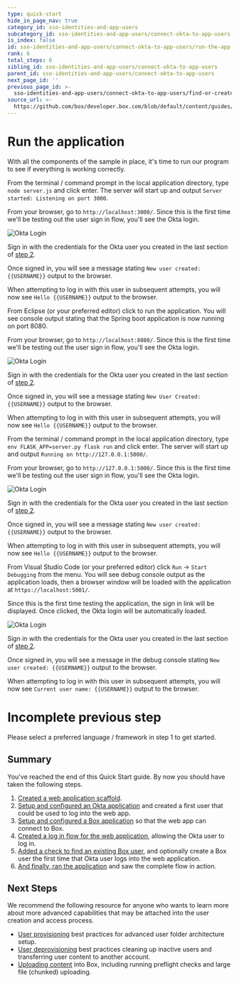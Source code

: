 ```yaml
---
type: quick-start
hide_in_page_nav: true
category_id: sso-identities-and-app-users
subcategory_id: sso-identities-and-app-users/connect-okta-to-app-users
is_index: false
id: sso-identities-and-app-users/connect-okta-to-app-users/run-the-app
rank: 6
total_steps: 6
sibling_id: sso-identities-and-app-users/connect-okta-to-app-users
parent_id: sso-identities-and-app-users/connect-okta-to-app-users
next_page_id: ''
previous_page_id: >-
  sso-identities-and-app-users/connect-okta-to-app-users/find-or-create-box-users
source_url: >-
  https://github.com/box/developer.box.com/blob/default/content/guides/sso-identities-and-app-users/connect-okta-to-app-users/6-run-the-app.md
---
```

# Run the application

With all the components of the sample in place, it's time to run our program to
see if everything is working correctly.

<Choice option='programming.platform' value='node' color='none'>

From the terminal / command prompt in the local application directory, type
`node server.js` and click enter. The server will start up and output
`Server started: Listening on port 3000`.

From your browser, go to `http://localhost:3000/`. Since this is the first time
we'll be testing out the user sign in flow, you'll see the Okta login.

<ImageFrame noborder center shadow>

![Okta Login](./img/okta-qs-step6-login.png)

</ImageFrame>

Sign in with the credentials for the Okta user you created in the last section
of [step 2](g://sso-identities-and-app-users/connect-okta-to-app-users/configure-okta/).

Once signed in, you will see a message stating
`New user created: {{USERNAME}}` output to the browser.

When attempting to log in with this user in subsequent attempts, you
will now see `Hello {{USERNAME}}` output to the browser.

</Choice>

<Choice option='programming.platform' value='java' color='none'>

From Eclipse (or your preferred editor) click to run the application. You will
see console output stating that the Spring boot application is now running on
port 8080.

From your browser, go to `http://localhost:8080/`. Since this is the first time
we'll be testing out the user sign in flow, you'll see the Okta login.

<ImageFrame noborder center shadow>

![Okta Login](./img/okta-qs-step6-login.png)

</ImageFrame>

Sign in with the credentials for the Okta user you created in the last section
of [step 2](g://sso-identities-and-app-users/connect-okta-to-app-users/configure-okta/).

Once signed in, you will see a message stating `New User Created: {{USERNAME}}`
output to the browser.

When attempting to log in with this user in subsequent attempts, you
will now see `Hello {{USERNAME}}` output to the browser.

</Choice>

<Choice option='programming.platform' value='python' color='none'>

From the terminal / command prompt in the local application directory, type
`env FLASK_APP=server.py flask run` and click enter. The server will start up
and output `Running on http://127.0.0.1:5000/`.

From your browser, go to `http://127.0.0.1:5000/`. Since this is the first time
we'll be testing out the user sign in flow, you'll see the Okta login.

<ImageFrame noborder center shadow>

![Okta Login](./img/okta-qs-step6-login.png)

</ImageFrame>

Sign in with the credentials for the Okta user you created in the last section
of [step 2](g://sso-identities-and-app-users/connect-okta-to-app-users/configure-okta/).

Once signed in, you will see a message stating
`New user created: {{USERNAME}}` output to the browser.

When attempting to log in with this user in subsequent attempts, you
will now see `Hello {{USERNAME}}` output to the browser.

</Choice>

<Choice option='programming.platform' value='cs' color='none'>

From Visual Studio Code (or your preferred editor) click `Run` ->
`Start Debugging` from the menu. You will see debug console output as the
application loads, then a browser window will be loaded with the application at
`https://localhost:5001/`.

Since this is the first time testing the application, the sign in link will be
displayed. Once clicked, the Okta login will be automatically loaded.

<ImageFrame noborder center shadow>

![Okta Login](./img/okta-qs-step6-login.png)

</ImageFrame>

Sign in with the credentials for the Okta user you created in the last section
of [step 2](g://sso-identities-and-app-users/connect-okta-to-app-users/configure-okta/).

Once signed in, you will see a message in the debug console stating
`New user created: {{USERNAME}}` output to the browser.

When attempting to log in with this user in subsequent attempts, you
will now see `Current user name: {{USERNAME}}` output to the browser.

</Choice>

<Choice option='programming.platform' unset color='none'>

<Message danger>

# Incomplete previous step
Please select a preferred language / framework in step 1 to get started.

</Message>

</Choice>

## Summary

You've reached the end of this Quick Start guide. By now you should have taken
the following steps.

1. [Created a web application scaffold][step1].
1. [Setup and configured an Okta application][step2] and created
   a first user that could be used to log into the web app.
1. [Setup and configured a Box application][step3] so that the
   web app can connect to Box.
1. [Created a log in flow for the web application][step4],
   allowing the Okta user to log in.
1. [Added a check to find an existing Box user][step5], and optionally create a
   Box user the first time that Okta user logs into the web application.
1. [And finally, ran the application][step6] and saw
   the complete flow in action.

## Next Steps

We recommend the following resource for anyone who wants to learn more about
more advanced capabilities that may be attached into the user creation and
access process.

* [User provisioning](g://users/provision/) best practices for advanced user
 folder architecture setup.
* [User deprovisioning](g://users/deprovision/) best practices cleaning up
 inactive users and transferring user content to another account.
* [Uploading content](g://uploads/) into Box, including running preflight
 checks and large file (chunked) uploading.

[step1]: g://sso-identities-and-app-users/connect-okta-to-app-users/scaffold-application-code/
[step2]: g://sso-identities-and-app-users/connect-okta-to-app-users/configure-okta/
[step3]: g://sso-identities-and-app-users/connect-okta-to-app-users/configure-box/
[step4]: g://sso-identities-and-app-users/connect-okta-to-app-users/logging-into-app/
[step5]: g://sso-identities-and-app-users/connect-okta-to-app-users/find-or-create-box-users/
[step6]: g://sso-identities-and-app-users/connect-okta-to-app-users/run-the-app/